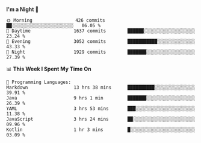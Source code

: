 <!--START_SECTION:waka-->
**I'm a Night 🦉** 

```text
🌞 Morning                426 commits         ██░░░░░░░░░░░░░░░░░░░░░░░   06.05 % 
🌆 Daytime                1637 commits        ██████░░░░░░░░░░░░░░░░░░░   23.24 % 
🌃 Evening                3052 commits        ███████████░░░░░░░░░░░░░░   43.33 % 
🌙 Night                  1929 commits        ███████░░░░░░░░░░░░░░░░░░   27.39 % 
```


📊 **This Week I Spent My Time On** 

```text
💬 Programming Languages: 
Markdown                 13 hrs 38 mins      ██████████░░░░░░░░░░░░░░░   39.91 % 
Java                     9 hrs 1 min         ███████░░░░░░░░░░░░░░░░░░   26.39 % 
YAML                     3 hrs 53 mins       ███░░░░░░░░░░░░░░░░░░░░░░   11.38 % 
JavaScript               3 hrs 24 mins       ██░░░░░░░░░░░░░░░░░░░░░░░   09.96 % 
Kotlin                   1 hr 3 mins         █░░░░░░░░░░░░░░░░░░░░░░░░   03.09 % 
```


<!--END_SECTION:waka-->
